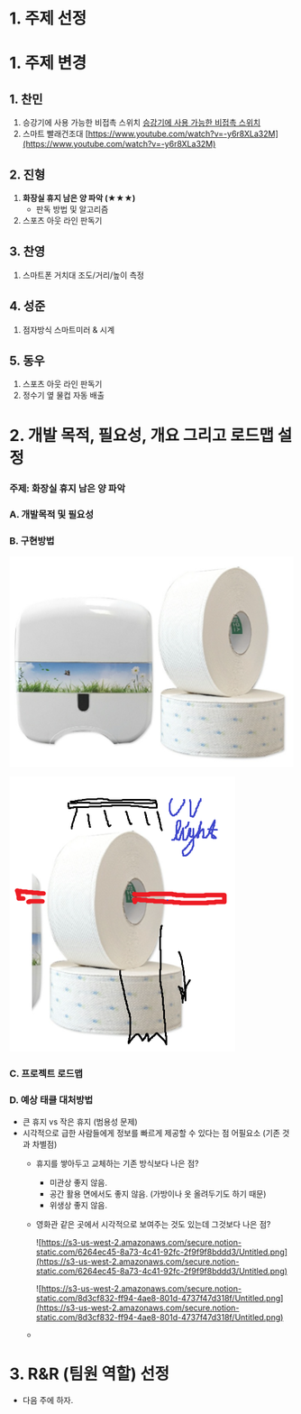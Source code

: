 # 1. 주제 선정

# 1. 주제 변경

## 1. 찬민

1. 승강기에 사용 가능한 비접촉 스위치
[승강기에 사용 가능한 비접촉 스위치](https://youtu.be/IY1Oo6NC56E)
2. 스마트 빨래건조대
[https://www.youtube.com/watch?v=-y6r8XLa32M](https://www.youtube.com/watch?v=-y6r8XLa32M)

## 2. 진형

1. **화장실 휴지 남은 양 파악 (★★★)**
    - 판독 방법 및 알고리즘
2. 스포츠 아웃 라인 판독기

## 3. 찬영

1. 스마트폰 거치대 조도/거리/높이 측정

## 4. 성준

1. 점자방식 스마트미러 & 시계

## 5. 동우

1. 스포츠 아웃 라인 판독기
2. 정수기 옆 물컵 자동 배출

# 2. 개발 목적, 필요성, 개요 그리고 로드맵 설정

### **주제: 화장실 휴지 남은 양 파악**

### A. 개발목적 및 필요성

### B. 구현방법

![Untitled.png](./csv/3rd_meeting/Untitled.png)

![Untitled 1.png](meeting_log/csv/3rd_meeting/Untitled&#32;1.png)

### C. 프로젝트 로드맵

### D. 예상 태클 대처방법

- 큰 휴지 vs 작은 휴지 (범용성 문제)
- 시각적으로 급한 사람들에게 정보를 빠르게 제공할 수 있다는 점 어필요소 (기존 것과 차별점)
    - 휴지를 쌓아두고 교체하는 기존 방식보다 나은 점?
        - 미관상 좋지 않음.
        - 공간 활용 면에서도 좋지 않음. (가방이나 옷 올려두기도 하기 때문)
        - 위생상 좋지 않음.
    - 영화관 같은 곳에서 시각적으로 보여주는 것도 있는데 그것보다 나은 점?

        ![https://s3-us-west-2.amazonaws.com/secure.notion-static.com/6264ec45-8a73-4c41-92fc-2f9f9f8bddd3/Untitled.png](https://s3-us-west-2.amazonaws.com/secure.notion-static.com/6264ec45-8a73-4c41-92fc-2f9f9f8bddd3/Untitled.png)

        ![https://s3-us-west-2.amazonaws.com/secure.notion-static.com/8d3cf832-ff94-4ae8-801d-4737f47d318f/Untitled.png](https://s3-us-west-2.amazonaws.com/secure.notion-static.com/8d3cf832-ff94-4ae8-801d-4737f47d318f/Untitled.png)

    - 

# 3. R&R (팀원 역할) 선정

- 다음 주에 하자.
